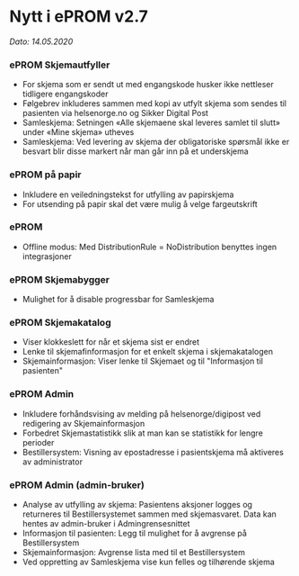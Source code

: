 # Nytt i ePROM v2.7
*Dato: 14.05.2020*

### ePROM Skjemautfyller
* For skjema som er sendt ut med engangskode husker ikke nettleser tidligere engangskoder
* Følgebrev inkluderes sammen med kopi av utfylt skjema som sendes til pasienten via helsenorge.no og Sikker Digital Post
* Samleskjema: Setningen «Alle skjemaene skal leveres samlet til slutt» under «Mine skjema» utheves
* Samleskjema: Ved levering av skjema der obligatoriske spørsmål ikke er besvart blir disse markert når man går inn på et underskjema

### ePROM på papir
* Inkludere en veiledningstekst for utfylling av papirskjema
* For utsending på papir skal det være mulig å velge fargeutskrift

### ePROM
* Offline modus: Med DistributionRule = NoDistribution benyttes ingen integrasjoner

### ePROM Skjemabygger
*	Mulighet for å disable progressbar for Samleskjema

### ePROM Skjemakatalog
* Viser klokkeslett for når et skjema sist er endret
* Lenke til skjemafinformasjon for et enkelt skjema i skjemakatalogen
* Skjemainformasjon: Viser lenke til Skjemaet og til "Informasjon til pasienten"

### ePROM Admin
* Inkludere forhåndsvising av melding på helsenorge/digipost ved redigering av Skjemainformasjon
* Forbedret Skjemastatistikk slik at man kan se statistikk for lengre perioder
* Bestillersystem: Visning av epostadresse i pasientskjema må aktiveres av administrator

### ePROM Admin (admin-bruker)
* Analyse av utfylling av skjema: Pasientens aksjoner logges og returneres til Bestillersystemet sammen med skjemasvaret. Data kan hentes av admin-bruker i Admingrensesnittet
* Informasjon til pasienten: Legg til mulighet for å avgrense på Bestillersystem
* Skjemainformasjon: Avgrense lista med til et Bestillersystem
* Ved oppretting av Samleskjema vise kun felles og tilhørende skjema
